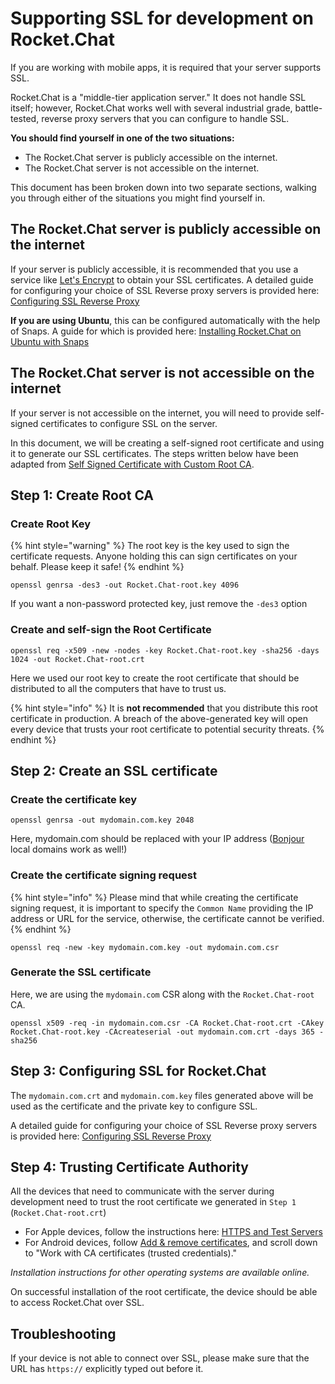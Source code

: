 # Supporting SSL for development on Rocket.Chat

If you are working with mobile apps, it is required that your server supports SSL.

Rocket.Chat is a "middle-tier application server."  It does not handle SSL itself; however, Rocket.Chat works well with several industrial grade, battle-tested, reverse proxy servers that you can configure to handle SSL.

**You should find yourself in one of the two situations:**

* The Rocket.Chat server is publicly accessible on the internet.
* The Rocket.Chat server is not accessible on the internet.

This document has been broken down into two separate sections, walking you through either of the situations you might find yourself in.

## The Rocket.Chat server is publicly accessible on the internet

If your server is publicly accessible, it is recommended that you use a service like [Let's Encrypt](https://letsencrypt.org/) to obtain your SSL certificates. A detailed guide for configuring your choice of SSL Reverse proxy servers is provided here: [Configuring SSL Reverse Proxy](https://docs.rocket.chat/installation/manual-installation/configuring-ssl-reverse-proxy/)

**If you are using Ubuntu**, this can be configured automatically with the help of Snaps. A guide for which is provided here: [Installing Rocket.Chat on Ubuntu with Snaps](https://docs.rocket.chat/installation/manual-installation/ubuntu/snaps/)

## The Rocket.Chat server is not accessible on the internet

If your server is not accessible on the internet, you will need to provide self-signed certificates to configure SSL on the server.

In this document, we will be creating a self-signed root certificate and using it to generate our SSL certificates. The steps written below have been adapted from [Self Signed Certificate with Custom Root CA](https://gist.github.com/fntlnz/cf14feb5a46b2eda428e000157447309).

## Step 1: Create Root CA

### Create Root Key

{% hint style="warning" %}
The root key is the key used to sign the certificate requests. Anyone holding this can sign certificates on your behalf. Please keep it safe!
{% endhint %}

```
openssl genrsa -des3 -out Rocket.Chat-root.key 4096
```

If you want a non-password protected key, just remove the `-des3` option

### Create and self-sign the Root Certificate

```
openssl req -x509 -new -nodes -key Rocket.Chat-root.key -sha256 -days 1024 -out Rocket.Chat-root.crt
```

Here we used our root key to create the root certificate that should be distributed to all the computers that have to trust us.

{% hint style="info" %}
It is **not recommended** that you distribute this root certificate in production. A breach of the above-generated key will open every device that trusts your root certificate to potential security threats.
{% endhint %}

## Step 2: Create an SSL certificate

### Create the certificate key

```
openssl genrsa -out mydomain.com.key 2048
```

Here, mydomain.com should be replaced with your IP address ([Bonjour](https://developer.apple.com/library/content/documentation/Cocoa/Conceptual/NetServices/Articles/about.html#//apple\_ref/doc/uid/TP40002458-SW1) local domains work as well!)

### Create the certificate signing request

{% hint style="info" %}
Please mind that while creating the certificate signing request, it is important to specify the `Common Name` providing the IP address or URL for the service, otherwise, the certificate cannot be verified.
{% endhint %}

```
openssl req -new -key mydomain.com.key -out mydomain.com.csr
```

### Generate the SSL certificate

Here, we are using the `mydomain.com` CSR along with the `Rocket.Chat-root` CA.

```
openssl x509 -req -in mydomain.com.csr -CA Rocket.Chat-root.crt -CAkey Rocket.Chat-root.key -CAcreateserial -out mydomain.com.crt -days 365 -sha256
```

## Step 3: Configuring SSL for Rocket.Chat

The `mydomain.com.crt` and `mydomain.com.key` files generated above will be used as the certificate and the private key to configure SSL.

A detailed guide for configuring your choice of SSL Reverse proxy servers is provided here: [Configuring SSL Reverse Proxy](https://docs.rocket.chat/installation/manual-installation/configuring-ssl-reverse-proxy/)

## Step 4: Trusting Certificate Authority

All the devices that need to communicate with the server during development need to trust the root certificate we generated in `Step 1` (`Rocket.Chat-root.crt`)

* For Apple devices, follow the instructions here: [HTTPS and Test Servers](https://developer.apple.com/library/content/qa/qa1948/\_index.html#//apple\_ref/doc/uid/DTS40017603-CH1-SECINSTALLING)
* For Android devices, follow [Add & remove certificates](https://support.google.com/nexus/answer/2844832?hl=en), and scroll down to "Work with CA certificates (trusted credentials)."

_Installation instructions for other operating systems are available online._

On successful installation of the root certificate, the device should be able to access Rocket.Chat over SSL.

## Troubleshooting

If your device is not able to connect over SSL, please make sure that the URL has `https://` explicitly typed out before it.
